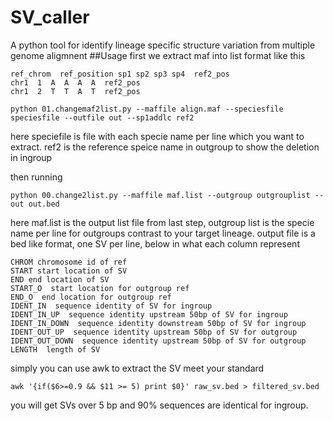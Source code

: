 # SV_caller
A python tool for identify lineage specific structure variation from multiple genome aligmnent
##Usage
first we extract maf into list format like this 
```
ref_chrom  ref_position sp1 sp2 sp3 sp4  ref2_pos
chr1  1  A  A  A  A  ref2_pos
chr1  2  T  T  A  T  ref2_pos
```
```
python 01.changemaf2list.py --maffile align.maf --speciesfile speciesfile --outfile out --sp1addlc ref2
```
here speciefile is file with each specie name per line which you want to extract.
ref2 is the reference speice name in outgroup to show the deletion in ingroup

then running

```
python 00.change2list.py --maffile maf.list --outgroup outgrouplist --out out.bed
```
here maf.list is the output list file from last step, outgroup list is the specie name per line for outgroups contrast to your target lineage.
output file is a bed like format, one SV per line, below in what each column represent
```
CHROM chromosome id of ref
START start location of SV
END end location of SV
START_O  start location for outgroup ref
END_O  end location for outgroup ref
IDENT_IN  sequence identity of SV for ingroup
IDENT_IN_UP  sequence identity upstream 50bp of SV for ingroup
IDENT_IN_DOWN  sequence identity downstream 50bp of SV for ingroup
IDENT_OUT_UP  sequence identity upstream 50bp of SV for outgroup
IDENT_OUT_DOWN  sequence identity upstream 50bp of SV for outgroup
LENGTH  length of SV
```
simply you can use awk to extract the SV meet your standard
```
awk '{if($6>=0.9 && $11 >= 5) print $0}' raw_sv.bed > filtered_sv.bed
```
you will get SVs over 5 bp and 90% sequences are identical for ingroup.
